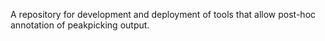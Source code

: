 A repository for development and deployment of tools that allow post-hoc annotation of peakpicking output.